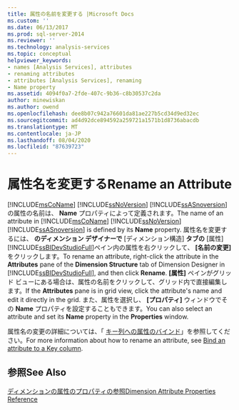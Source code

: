 ```yaml
---
title: 属性の名前を変更する |Microsoft Docs
ms.custom: ''
ms.date: 06/13/2017
ms.prod: sql-server-2014
ms.reviewer: ''
ms.technology: analysis-services
ms.topic: conceptual
helpviewer_keywords:
- names [Analysis Services], attributes
- renaming attributes
- attributes [Analysis Services], renaming
- Name property
ms.assetid: 4094f0a7-2fde-407c-9b36-c8b30537c2da
author: minewiskan
ms.author: owend
ms.openlocfilehash: dee8b07c942a76601da81ae227b5cd34d9ed32ec
ms.sourcegitcommit: ad4d92dce894592a259721a1571b1d8736abacdb
ms.translationtype: MT
ms.contentlocale: ja-JP
ms.lasthandoff: 08/04/2020
ms.locfileid: "87639723"
---
```

# <a name="rename-an-attribute"></a><span data-ttu-id="1f9c5-102">属性名を変更する</span><span class="sxs-lookup"><span data-stu-id="1f9c5-102">Rename an Attribute</span></span>
  <span data-ttu-id="1f9c5-103">[!INCLUDE[msCoName](../../includes/msconame-md.md)] [!INCLUDE[ssNoVersion](../../includes/ssnoversion-md.md)] [!INCLUDE[ssASnoversion](../../includes/ssasnoversion-md.md)] の属性の名前は、 **Name** プロパティによって定義されます。</span><span class="sxs-lookup"><span data-stu-id="1f9c5-103">The name of an attribute in [!INCLUDE[msCoName](../../includes/msconame-md.md)] [!INCLUDE[ssNoVersion](../../includes/ssnoversion-md.md)] [!INCLUDE[ssASnoversion](../../includes/ssasnoversion-md.md)] is defined by its **Name** property.</span></span> <span data-ttu-id="1f9c5-104">属性名を変更するには、 **のディメンション デザイナーで** [ディメンション構造] **タブの** [属性] [!INCLUDE[ssBIDevStudioFull](../../includes/ssbidevstudiofull-md.md)]ペイン内の属性を右クリックして、 **[名前の変更]** をクリックします。</span><span class="sxs-lookup"><span data-stu-id="1f9c5-104">To rename an attribute, right-click the attribute in the **Attributes** pane of the **Dimension Structure** tab of Dimension Designer in [!INCLUDE[ssBIDevStudioFull](../../includes/ssbidevstudiofull-md.md)], and then click **Rename**.</span></span> <span data-ttu-id="1f9c5-105">**[属性]** ペインがグリッド ビューにある場合は、属性の名前をクリックして、グリッド内で直接編集します。</span><span class="sxs-lookup"><span data-stu-id="1f9c5-105">If the **Attributes** pane is in grid view, click the attribute's name and edit it directly in the grid.</span></span> <span data-ttu-id="1f9c5-106">また、属性を選択し、 **[プロパティ]** ウィンドウでその **Name** プロパティを設定することもできます。</span><span class="sxs-lookup"><span data-stu-id="1f9c5-106">You can also select an attribute and set its **Name** property in the **Properties** window.</span></span>  
  
 <span data-ttu-id="1f9c5-107">属性名の変更の詳細については、「 [キー列への属性のバインド](attribute-properties-bind-an-attribute-to-a-key-column.md)」を参照してください。</span><span class="sxs-lookup"><span data-stu-id="1f9c5-107">For more information about how to rename an attribute, see [Bind an attribute to a Key column](attribute-properties-bind-an-attribute-to-a-key-column.md).</span></span>  
  
## <a name="see-also"></a><span data-ttu-id="1f9c5-108">参照</span><span class="sxs-lookup"><span data-stu-id="1f9c5-108">See Also</span></span>  
 [<span data-ttu-id="1f9c5-109">ディメンションの属性のプロパティの参照</span><span class="sxs-lookup"><span data-stu-id="1f9c5-109">Dimension Attribute Properties Reference</span></span>](dimension-attribute-properties-reference.md)  
  
  
